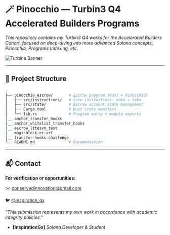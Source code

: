 # 🪄 Pinocchio — Turbin3 Q4 Accelerated Builders Programs

_This repository contains my Turbin3 Q4 works for the Accelerated Builders Cohort, focused on deep-diving into more advanced Solana concepts, Pinocchio, Programs Indexing, etc._

![Turbine Banner](https://pbs.twimg.com/profile_banners/1707159181914976256/1748632505/1500x500)

---

## 📂 Project Structure

```bash
.
├── pinocchio_escrow/       # Escrow program (Rust + Pinocchio)
│   ├── src/instructions/   # Core instructions: make + take
│   ├── src/state/          # Escrow account state management
│   ├── Cargo.toml          # Rust crate manifest
│   └── lib.rs              # Program entry + module exports
|__ anchor_transfer_hooks
|__ anchor_whitelist_transfer_hooks
|__ escrow_litesvm_test
|__ magicblock-er-vrf
|__ transfer-hooks-challenge
└── README.md               # Documentation
```

---

## 📬 Contact

**For verification or opportunities:**

✉️ [conservedinnovation@gmail.com](mailto:conservedinnovation@gmail.com)

🐦 [@inspiration_gx](https://x.com/inspiration_gx)

_"This submission represents my own work in accordance with academic integrity policies."_

- **[InspirationGx]**
  _Solana Developer & Student_
